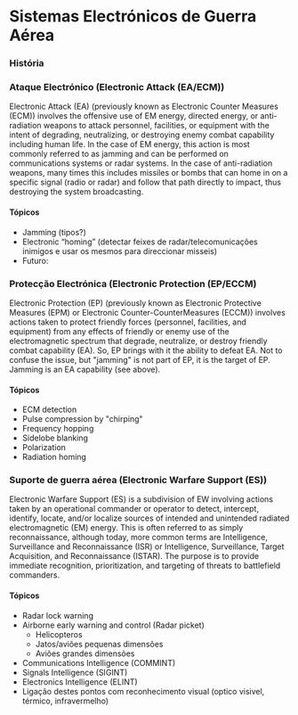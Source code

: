 # Sistemas Electrónicos de Guerra Aérea

### História

### Ataque Electrónico (Electronic Attack (EA/ECM))

Electronic Attack (EA) (previously known as Electronic Counter Measures (ECM)) involves the offensive use of EM energy, directed energy, or anti-radiation weapons to attack personnel, facilities, or equipment with the intent of degrading, neutralizing, or destroying enemy combat capability including human life. In the case of EM energy, this action is most commonly referred to as jamming and can be performed on communications systems or radar systems. In the case of anti-radiation weapons, many times this includes missiles or bombs that can home in on a specific signal (radio or radar) and follow that path directly to impact, thus destroying the system broadcasting. 

#### Tópicos
* Jamming (tipos?)
* Electronic “homing” (detectar feixes de radar/telecomunicações inimigos e usar os mesmos para direccionar misseis)
* Futuro: 

### Protecção Electrónica (Electronic Protection (EP/ECCM)
Electronic Protection (EP) (previously known as Electronic Protective Measures (EPM) or Electronic Counter-CounterMeasures (ECCM)) involves actions taken to protect friendly forces (personnel, facilities, and equipment) from any effects of friendly or enemy use of the electromagnetic spectrum that degrade, neutralize, or destroy friendly combat capability (EA). So, EP brings with it the ability to defeat EA. Not to confuse the issue, but "jamming" is not part of EP, it is the target of EP. Jamming is an EA capability (see above). 

#### Tópicos
* ECM detection
* Pulse compression by "chirping"
* Frequency hopping
* Sidelobe blanking
* Polarization
* Radiation homing

### Suporte de guerra aérea (Electronic Warfare Support (ES))

Electronic Warfare Support (ES) is a subdivision of EW involving actions taken by an operational commander or operator to detect, intercept, identify, locate, and/or localize sources of intended and unintended radiated electromagnetic (EM) energy. This is often referred to as simply reconnaissance, although today, more common terms are Intelligence, Surveillance and Reconnaissance (ISR) or Intelligence, Surveillance, Target Acquisition, and Reconnaissance (ISTAR). The purpose is to provide immediate recognition, prioritization, and targeting of threats to battlefield commanders.

#### Tópicos
* Radar lock warning
* Airborne early warning and control (Radar picket)
  * Helicopteros
  * Jatos/aviões pequenas dimensões
  * Aviões grandes dimensões
* Communications Intelligence (COMMINT)
* Signals Intelligence (SIGINT)
* Electronics Intelligence (ELINT)
* Ligação destes pontos com reconhecimento visual (optico visivel, térmico, infravermelho)
